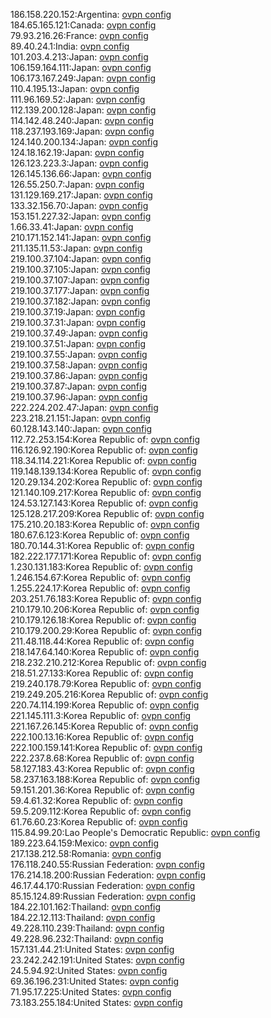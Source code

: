 186.158.220.152:Argentina: [ovpn config](vpn/186_158_220_152.ovpn)  
184.65.165.121:Canada: [ovpn config](vpn/184_65_165_121.ovpn)  
79.93.216.26:France: [ovpn config](vpn/79_93_216_26.ovpn)  
89.40.24.1:India: [ovpn config](vpn/89_40_24_1.ovpn)  
101.203.4.213:Japan: [ovpn config](vpn/101_203_4_213.ovpn)  
106.159.164.111:Japan: [ovpn config](vpn/106_159_164_111.ovpn)  
106.173.167.249:Japan: [ovpn config](vpn/106_173_167_249.ovpn)  
110.4.195.13:Japan: [ovpn config](vpn/110_4_195_13.ovpn)  
111.96.169.52:Japan: [ovpn config](vpn/111_96_169_52.ovpn)  
112.139.200.128:Japan: [ovpn config](vpn/112_139_200_128.ovpn)  
114.142.48.240:Japan: [ovpn config](vpn/114_142_48_240.ovpn)  
118.237.193.169:Japan: [ovpn config](vpn/118_237_193_169.ovpn)  
124.140.200.134:Japan: [ovpn config](vpn/124_140_200_134.ovpn)  
124.18.162.19:Japan: [ovpn config](vpn/124_18_162_19.ovpn)  
126.123.223.3:Japan: [ovpn config](vpn/126_123_223_3.ovpn)  
126.145.136.66:Japan: [ovpn config](vpn/126_145_136_66.ovpn)  
126.55.250.7:Japan: [ovpn config](vpn/126_55_250_7.ovpn)  
131.129.169.217:Japan: [ovpn config](vpn/131_129_169_217.ovpn)  
133.32.156.70:Japan: [ovpn config](vpn/133_32_156_70.ovpn)  
153.151.227.32:Japan: [ovpn config](vpn/153_151_227_32.ovpn)  
1.66.33.41:Japan: [ovpn config](vpn/1_66_33_41.ovpn)  
210.171.152.141:Japan: [ovpn config](vpn/210_171_152_141.ovpn)  
211.135.11.53:Japan: [ovpn config](vpn/211_135_11_53.ovpn)  
219.100.37.104:Japan: [ovpn config](vpn/219_100_37_104.ovpn)  
219.100.37.105:Japan: [ovpn config](vpn/219_100_37_105.ovpn)  
219.100.37.107:Japan: [ovpn config](vpn/219_100_37_107.ovpn)  
219.100.37.177:Japan: [ovpn config](vpn/219_100_37_177.ovpn)  
219.100.37.182:Japan: [ovpn config](vpn/219_100_37_182.ovpn)  
219.100.37.19:Japan: [ovpn config](vpn/219_100_37_19.ovpn)  
219.100.37.31:Japan: [ovpn config](vpn/219_100_37_31.ovpn)  
219.100.37.49:Japan: [ovpn config](vpn/219_100_37_49.ovpn)  
219.100.37.51:Japan: [ovpn config](vpn/219_100_37_51.ovpn)  
219.100.37.55:Japan: [ovpn config](vpn/219_100_37_55.ovpn)  
219.100.37.58:Japan: [ovpn config](vpn/219_100_37_58.ovpn)  
219.100.37.86:Japan: [ovpn config](vpn/219_100_37_86.ovpn)  
219.100.37.87:Japan: [ovpn config](vpn/219_100_37_87.ovpn)  
219.100.37.96:Japan: [ovpn config](vpn/219_100_37_96.ovpn)  
222.224.202.47:Japan: [ovpn config](vpn/222_224_202_47.ovpn)  
223.218.21.151:Japan: [ovpn config](vpn/223_218_21_151.ovpn)  
60.128.143.140:Japan: [ovpn config](vpn/60_128_143_140.ovpn)  
112.72.253.154:Korea Republic of: [ovpn config](vpn/112_72_253_154.ovpn)  
116.126.92.190:Korea Republic of: [ovpn config](vpn/116_126_92_190.ovpn)  
118.34.114.221:Korea Republic of: [ovpn config](vpn/118_34_114_221.ovpn)  
119.148.139.134:Korea Republic of: [ovpn config](vpn/119_148_139_134.ovpn)  
120.29.134.202:Korea Republic of: [ovpn config](vpn/120_29_134_202.ovpn)  
121.140.109.217:Korea Republic of: [ovpn config](vpn/121_140_109_217.ovpn)  
124.53.127.143:Korea Republic of: [ovpn config](vpn/124_53_127_143.ovpn)  
125.128.217.209:Korea Republic of: [ovpn config](vpn/125_128_217_209.ovpn)  
175.210.20.183:Korea Republic of: [ovpn config](vpn/175_210_20_183.ovpn)  
180.67.6.123:Korea Republic of: [ovpn config](vpn/180_67_6_123.ovpn)  
180.70.144.31:Korea Republic of: [ovpn config](vpn/180_70_144_31.ovpn)  
182.222.177.171:Korea Republic of: [ovpn config](vpn/182_222_177_171.ovpn)  
1.230.131.183:Korea Republic of: [ovpn config](vpn/1_230_131_183.ovpn)  
1.246.154.67:Korea Republic of: [ovpn config](vpn/1_246_154_67.ovpn)  
1.255.224.17:Korea Republic of: [ovpn config](vpn/1_255_224_17.ovpn)  
203.251.76.183:Korea Republic of: [ovpn config](vpn/203_251_76_183.ovpn)  
210.179.10.206:Korea Republic of: [ovpn config](vpn/210_179_10_206.ovpn)  
210.179.126.18:Korea Republic of: [ovpn config](vpn/210_179_126_18.ovpn)  
210.179.200.29:Korea Republic of: [ovpn config](vpn/210_179_200_29.ovpn)  
211.48.118.44:Korea Republic of: [ovpn config](vpn/211_48_118_44.ovpn)  
218.147.64.140:Korea Republic of: [ovpn config](vpn/218_147_64_140.ovpn)  
218.232.210.212:Korea Republic of: [ovpn config](vpn/218_232_210_212.ovpn)  
218.51.27.133:Korea Republic of: [ovpn config](vpn/218_51_27_133.ovpn)  
219.240.178.79:Korea Republic of: [ovpn config](vpn/219_240_178_79.ovpn)  
219.249.205.216:Korea Republic of: [ovpn config](vpn/219_249_205_216.ovpn)  
220.74.114.199:Korea Republic of: [ovpn config](vpn/220_74_114_199.ovpn)  
221.145.111.3:Korea Republic of: [ovpn config](vpn/221_145_111_3.ovpn)  
221.167.26.145:Korea Republic of: [ovpn config](vpn/221_167_26_145.ovpn)  
222.100.13.16:Korea Republic of: [ovpn config](vpn/222_100_13_16.ovpn)  
222.100.159.141:Korea Republic of: [ovpn config](vpn/222_100_159_141.ovpn)  
222.237.8.68:Korea Republic of: [ovpn config](vpn/222_237_8_68.ovpn)  
58.127.183.43:Korea Republic of: [ovpn config](vpn/58_127_183_43.ovpn)  
58.237.163.188:Korea Republic of: [ovpn config](vpn/58_237_163_188.ovpn)  
59.151.201.36:Korea Republic of: [ovpn config](vpn/59_151_201_36.ovpn)  
59.4.61.32:Korea Republic of: [ovpn config](vpn/59_4_61_32.ovpn)  
59.5.209.112:Korea Republic of: [ovpn config](vpn/59_5_209_112.ovpn)  
61.76.60.23:Korea Republic of: [ovpn config](vpn/61_76_60_23.ovpn)  
115.84.99.20:Lao People's Democratic Republic: [ovpn config](vpn/115_84_99_20.ovpn)  
189.223.64.159:Mexico: [ovpn config](vpn/189_223_64_159.ovpn)  
217.138.212.58:Romania: [ovpn config](vpn/217_138_212_58.ovpn)  
176.118.240.55:Russian Federation: [ovpn config](vpn/176_118_240_55.ovpn)  
176.214.18.200:Russian Federation: [ovpn config](vpn/176_214_18_200.ovpn)  
46.17.44.170:Russian Federation: [ovpn config](vpn/46_17_44_170.ovpn)  
85.15.124.89:Russian Federation: [ovpn config](vpn/85_15_124_89.ovpn)  
184.22.101.162:Thailand: [ovpn config](vpn/184_22_101_162.ovpn)  
184.22.12.113:Thailand: [ovpn config](vpn/184_22_12_113.ovpn)  
49.228.110.239:Thailand: [ovpn config](vpn/49_228_110_239.ovpn)  
49.228.96.232:Thailand: [ovpn config](vpn/49_228_96_232.ovpn)  
157.131.44.21:United States: [ovpn config](vpn/157_131_44_21.ovpn)  
23.242.242.191:United States: [ovpn config](vpn/23_242_242_191.ovpn)  
24.5.94.92:United States: [ovpn config](vpn/24_5_94_92.ovpn)  
69.36.196.231:United States: [ovpn config](vpn/69_36_196_231.ovpn)  
71.95.17.225:United States: [ovpn config](vpn/71_95_17_225.ovpn)  
73.183.255.184:United States: [ovpn config](vpn/73_183_255_184.ovpn)  
